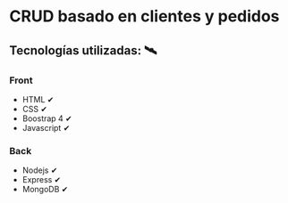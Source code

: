 # CRUD basado en clientes y pedidos  

## Tecnologías utilizadas: 🛰
### Front
- HTML ✔
- CSS ✔
- Boostrap 4 ✔
- Javascript ✔
### Back
- Nodejs ✔
- Express ✔
- MongoDB ✔
